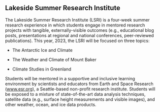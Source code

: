 ## Lakeside Summer Research Institute


The Lakeside Summer Research Institute (LSRI) is a four-week summer research experience in which students
engage in mentored research projects with tangible, externally-visible outcomes (e.g., educational blog posts,
presentations at regional and national conferences, peer-reviewed publications). This year, 2023, the LSRI 
will be focused on three topics:

* The Antarctic Ice and Climate

* The Weather and Climate of Mount Baker

* Climate Studies in Greenland

Students will be mentored in a supportive and inclusive learning environment by scientists and educators from
Earth and Space Research (www.esr.org), a Seattle-based non-profit research institute. Students will be exposed to
a mixture of state-of-the-art data analysis techniques, satellite data (e.g., surface height measurements and visible
images), and other weather, ocean, and ice data products.
